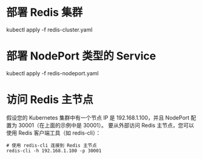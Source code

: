 # 部署 Redis 集群
kubectl apply -f redis-cluster.yaml

# 部署 NodePort 类型的 Service
kubectl apply -f redis-nodeport.yaml

# 访问 Redis 主节点
假设您的 Kubernetes 集群中有一个节点 IP 是 192.168.1.100，并且 NodePort 配置为 30001（在上面的示例中是 30001）。
要从外部访问 Redis 主节点，您可以使用 Redis 客户端工具（如 redis-cli）：
```redis
# 使用 redis-cli 连接到 Redis 主节点
redis-cli -h 192.168.1.100 -p 30001
```
